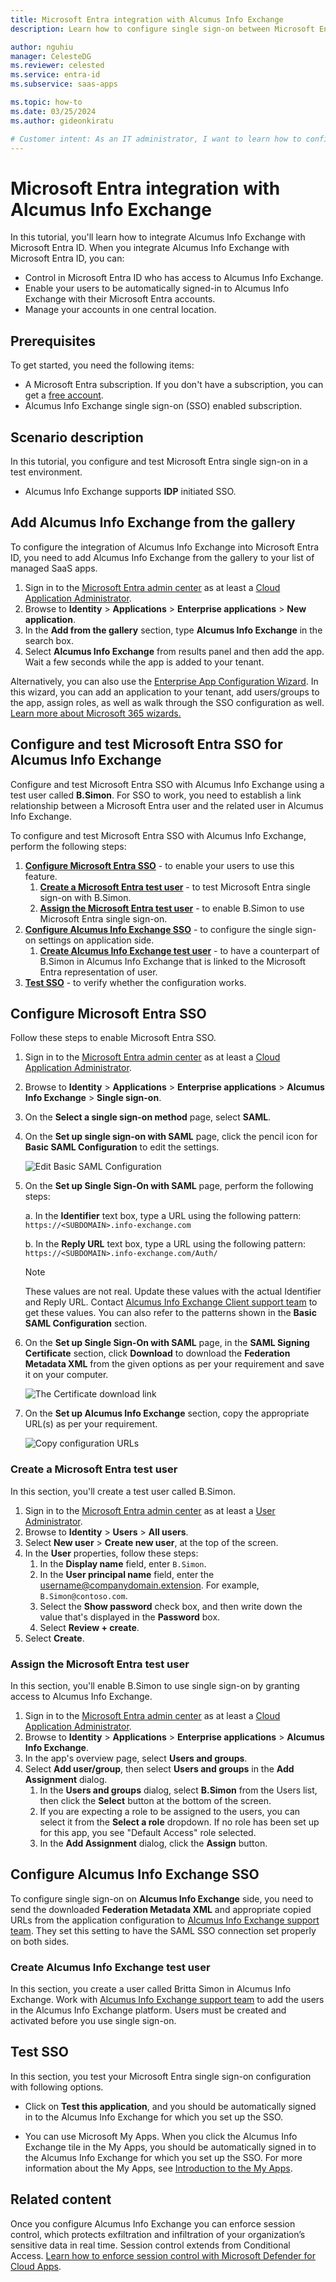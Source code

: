 ```yaml
---
title: Microsoft Entra integration with Alcumus Info Exchange
description: Learn how to configure single sign-on between Microsoft Entra ID and Alcumus Info Exchange.

author: nguhiu
manager: CelesteDG
ms.reviewer: celested
ms.service: entra-id
ms.subservice: saas-apps

ms.topic: how-to
ms.date: 03/25/2024
ms.author: gideonkiratu

# Customer intent: As an IT administrator, I want to learn how to configure single sign-on between Microsoft Entra ID and Alcumus Info Exchange so that I can control who has access to Alcumus Info Exchange, enable automatic sign-in with Microsoft Entra accounts, and manage my accounts in one central location.
---
```

# Microsoft Entra integration with Alcumus Info Exchange

In this tutorial, you'll learn how to integrate Alcumus Info Exchange with Microsoft Entra ID. When you integrate Alcumus Info Exchange with Microsoft Entra ID, you can:

* Control in Microsoft Entra ID who has access to Alcumus Info Exchange.
* Enable your users to be automatically signed-in to Alcumus Info Exchange with their Microsoft Entra accounts.
* Manage your accounts in one central location.

## Prerequisites

To get started, you need the following items:

* A Microsoft Entra subscription. If you don't have a subscription, you can get a [free account](https://azure.microsoft.com/free/).
* Alcumus Info Exchange single sign-on (SSO) enabled subscription.

## Scenario description

In this tutorial, you configure and test Microsoft Entra single sign-on in a test environment.

* Alcumus Info Exchange supports **IDP** initiated SSO.

## Add Alcumus Info Exchange from the gallery

To configure the integration of Alcumus Info Exchange into Microsoft Entra ID, you need to add Alcumus Info Exchange from the gallery to your list of managed SaaS apps.

1. Sign in to the [Microsoft Entra admin center](https://entra.microsoft.com) as at least a [Cloud Application Administrator](~/identity/role-based-access-control/permissions-reference.md#cloud-application-administrator).
1. Browse to **Identity** > **Applications** > **Enterprise applications** > **New application**.
1. In the **Add from the gallery** section, type **Alcumus Info Exchange** in the search box.
1. Select **Alcumus Info Exchange** from results panel and then add the app. Wait a few seconds while the app is added to your tenant.

 Alternatively, you can also use the [Enterprise App Configuration Wizard](https://portal.office.com/AdminPortal/home?Q=Docs#/azureadappintegration). In this wizard, you can add an application to your tenant, add users/groups to the app, assign roles, as well as walk through the SSO configuration as well. [Learn more about Microsoft 365 wizards.](/microsoft-365/admin/misc/azure-ad-setup-guides)

<a name='configure-and-test-azure-ad-sso-for-alcumus-info-exchange'></a>

## Configure and test Microsoft Entra SSO for Alcumus Info Exchange

Configure and test Microsoft Entra SSO with Alcumus Info Exchange using a test user called **B.Simon**. For SSO to work, you need to establish a link relationship between a Microsoft Entra user and the related user in Alcumus Info Exchange.

To configure and test Microsoft Entra SSO with Alcumus Info Exchange, perform the following steps:

1. **[Configure Microsoft Entra SSO](#configure-azure-ad-sso)** - to enable your users to use this feature.
    1. **[Create a Microsoft Entra test user](#create-an-azure-ad-test-user)** - to test Microsoft Entra single sign-on with B.Simon.
    1. **[Assign the Microsoft Entra test user](#assign-the-azure-ad-test-user)** - to enable B.Simon to use Microsoft Entra single sign-on.
1. **[Configure Alcumus Info Exchange SSO](#configure-alcumus-info-exchange-sso)** - to configure the single sign-on settings on application side.
    1. **[Create Alcumus Info Exchange test user](#create-alcumus-info-exchange-test-user)** - to have a counterpart of B.Simon in Alcumus Info Exchange that is linked to the Microsoft Entra representation of user.
1. **[Test SSO](#test-sso)** - to verify whether the configuration works.

<a name='configure-azure-ad-sso'></a>

## Configure Microsoft Entra SSO

Follow these steps to enable Microsoft Entra SSO.

1. Sign in to the [Microsoft Entra admin center](https://entra.microsoft.com) as at least a [Cloud Application Administrator](~/identity/role-based-access-control/permissions-reference.md#cloud-application-administrator).
1. Browse to **Identity** > **Applications** > **Enterprise applications** > **Alcumus Info Exchange** > **Single sign-on**.
1. On the **Select a single sign-on method** page, select **SAML**.
1. On the **Set up single sign-on with SAML** page, click the pencil icon for **Basic SAML Configuration** to edit the settings.

   ![Edit Basic SAML Configuration](common/edit-urls.png)

1. On the **Set up Single Sign-On with SAML** page, perform the following steps:

    a. In the **Identifier** text box, type a URL using the following pattern:
    `https://<SUBDOMAIN>.info-exchange.com`

    b. In the **Reply URL** text box, type a URL using the following pattern:
    `https://<SUBDOMAIN>.info-exchange.com/Auth/`

    > [!NOTE]
    > These values are not real. Update these values with the actual Identifier and Reply URL. Contact [Alcumus Info Exchange Client support team](mailto:helpdesk@alcumusgroup.com) to get these values. You can also refer to the patterns shown in the **Basic SAML Configuration** section.

1. On the **Set up Single Sign-On with SAML** page, in the **SAML Signing Certificate** section, click **Download** to download the **Federation Metadata XML** from the given options as per your requirement and save it on your computer.

    ![The Certificate download link](common/metadataxml.png)

1. On the **Set up Alcumus Info Exchange** section, copy the appropriate URL(s) as per your requirement.

    ![Copy configuration URLs](common/copy-configuration-urls.png)

<a name='create-an-azure-ad-test-user'></a>

### Create a Microsoft Entra test user 

In this section, you'll create a test user called B.Simon.

1. Sign in to the [Microsoft Entra admin center](https://entra.microsoft.com) as at least a [User Administrator](~/identity/role-based-access-control/permissions-reference.md#user-administrator).
1. Browse to **Identity** > **Users** > **All users**.
1. Select **New user** > **Create new user**, at the top of the screen.
1. In the **User** properties, follow these steps:
   1. In the **Display name** field, enter `B.Simon`.  
   1. In the **User principal name** field, enter the username@companydomain.extension. For example, `B.Simon@contoso.com`.
   1. Select the **Show password** check box, and then write down the value that's displayed in the **Password** box.
   1. Select **Review + create**.
1. Select **Create**.

<a name='assign-the-azure-ad-test-user'></a>

### Assign the Microsoft Entra test user

In this section, you'll enable B.Simon to use single sign-on by granting access to Alcumus Info Exchange.

1. Sign in to the [Microsoft Entra admin center](https://entra.microsoft.com) as at least a [Cloud Application Administrator](~/identity/role-based-access-control/permissions-reference.md#cloud-application-administrator).
1. Browse to **Identity** > **Applications** > **Enterprise applications** > **Alcumus Info Exchange**.
1. In the app's overview page, select **Users and groups**.
1. Select **Add user/group**, then select **Users and groups** in the **Add Assignment** dialog.
   1. In the **Users and groups** dialog, select **B.Simon** from the Users list, then click the **Select** button at the bottom of the screen.
   1. If you are expecting a role to be assigned to the users, you can select it from the **Select a role** dropdown. If no role has been set up for this app, you see "Default Access" role selected.
   1. In the **Add Assignment** dialog, click the **Assign** button.

## Configure Alcumus Info Exchange SSO

To configure single sign-on on **Alcumus Info Exchange** side, you need to send the downloaded **Federation Metadata XML** and appropriate copied URLs from the application configuration to [Alcumus Info Exchange support team](mailto:helpdesk@alcumusgroup.com). They set this setting to have the SAML SSO connection set properly on both sides.

### Create Alcumus Info Exchange test user

In this section, you create a user called Britta Simon in Alcumus Info Exchange. Work with [Alcumus Info Exchange support team](mailto:helpdesk@alcumusgroup.com) to add the users in the Alcumus Info Exchange platform. Users must be created and activated before you use single sign-on.

## Test SSO

In this section, you test your Microsoft Entra single sign-on configuration with following options.

* Click on **Test this application**, and you should be automatically signed in to the Alcumus Info Exchange for which you set up the SSO.

* You can use Microsoft My Apps. When you click the Alcumus Info Exchange tile in the My Apps, you should be automatically signed in to the Alcumus Info Exchange for which you set up the SSO. For more information about the My Apps, see [Introduction to the My Apps](https://support.microsoft.com/account-billing/sign-in-and-start-apps-from-the-my-apps-portal-2f3b1bae-0e5a-4a86-a33e-876fbd2a4510).

## Related content

Once you configure Alcumus Info Exchange you can enforce session control, which protects exfiltration and infiltration of your organization’s sensitive data in real time. Session control extends from Conditional Access. [Learn how to enforce session control with Microsoft Defender for Cloud Apps](/cloud-app-security/proxy-deployment-aad).
